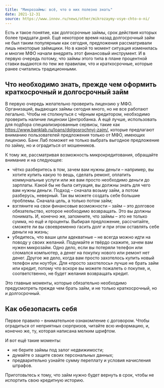 ```yaml
---
title: "Микрозаймы: всё, что о них полезно знать"
date: 2021-12-31
source: https://www.innov.ru/news/other/mikrozaymy-vsye-chto-o-ni/
---
```


Есть и такое понятие, как долгосрочные займы, срок действия которых более тридцати дней. Ещё некоторое время назад долгосрочный займ не был таким популярным как сегодня, предложения рассматривали лишь некоторые заёмщики. Но в какой то момент ситуация изменилась и многие МФО начали внедрять этот финансовый инструмент. И в первую очередь потому, что займы этого типа в плане процентной ставки выдаются по тем же правилам, что и краткосрочные, которые ранее считались традиционными.

## Что необходимо знать, прежде чем оформить краткосрочный и долгосрочный займ

В первую очередь желательно проверить лицензию у МФО. Организаций, выдающих займы сегодня много, но не все работают легально. Чтобы не столкнуться с чёрным кредитором, необходимо проверить наличие лицензии Центробанка. А ещё лучше, использовать для подбора специализированные сервисы, такие как https://www.banklab.ru/loans/dolgosrochnyj-zajm/, которые предлагают вниманию пользователей предложения только от МФО, имеющих лицензию. Банк Лаб поможет не только выбрать выгодное предложение по займу, но и оградиться от мошенников.
 
К тому же, рассматривая возможность микрокредитования, обращайте внимание и на следующее:

- чётко разберитесь в том, зачем вам нужны деньги – например, вы хотите купить какую то вещь, сделать ремонт, оплатить коммунальные услуги или же вам просто необходимо деньги до зарплаты. Какой бы не была ситуация, вы должны знать для чего вам нужны деньги. Подход – сначала возьму займ, а потом разберусь, неверный. Так вы можете создать себе большие проблемы. Сначала цель, а только потом займ;
- взгляните на свои финансовые возможности – займ – это долговое обязательство, которое необходимо возвращать. Это вы должны понимать. И, конечно же, запомните, что займы – это не только сумма, но ещё и проценты. Выбирая предложение, рассчитайте, сможете ли вы своевременно гасить долг и при этом оставлять себе деньги на жизнь;
- убедитесь, что ваши цели адекватные – не всегда можно идти на поводу у своих желаний. Подумайте и твёрдо скажите, зачем вам нужен микрозайм. Одно дело, если вы потеряли телефон или сломался компьютер, а денег на покупку нового или ремонт нет денег. Другое же дело, когда вам просто захотелось купить новый телефон или ноутбук. Для «просто захотелось» лучше не брать займ или кредит, потому что вскоре вы можете пожалеть о покупке, и, соответственно, не будет желания возвращать кредит.

Это главные моменты, которые обязательно необходимо предусмотреть прежде чем брать займ, и не только краткосрочный, но и долгосрочный.

## Как обезопасить себя

Первое правило – внимательное ознакомление с договором. Чтобы оградиться от неприятных сюрпризов, читайте всю информацию, и, конечно же, ту, которая написана мелким шрифтом.


И вот ещё такие моменты:

- не берите займы под залог недвижимости;
- думайте о защите своих персональных данных;
- предварительно узнайте сумму переплату и условия начисления штрафов.

Приготовьтесь к тому, что займ нужно будет вернуть в срок, чтобы не испортить свою кредитную историю.


